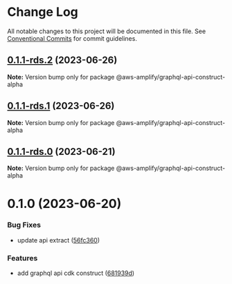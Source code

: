 # Change Log

All notable changes to this project will be documented in this file.
See [Conventional Commits](https://conventionalcommits.org) for commit guidelines.

## [0.1.1-rds.2](https://github.com/aws-amplify/amplify-category-api/compare/@aws-amplify/graphql-api-construct-alpha@0.1.1-rds.1...@aws-amplify/graphql-api-construct-alpha@0.1.1-rds.2) (2023-06-26)

**Note:** Version bump only for package @aws-amplify/graphql-api-construct-alpha

## [0.1.1-rds.1](https://github.com/aws-amplify/amplify-category-api/compare/@aws-amplify/graphql-api-construct-alpha@0.1.1-rds.0...@aws-amplify/graphql-api-construct-alpha@0.1.1-rds.1) (2023-06-26)

**Note:** Version bump only for package @aws-amplify/graphql-api-construct-alpha

## [0.1.1-rds.0](https://github.com/aws-amplify/amplify-category-api/compare/@aws-amplify/graphql-api-construct-alpha@0.1.0...@aws-amplify/graphql-api-construct-alpha@0.1.1-rds.0) (2023-06-21)

**Note:** Version bump only for package @aws-amplify/graphql-api-construct-alpha

# 0.1.0 (2023-06-20)

### Bug Fixes

- update api extract ([56fc360](https://github.com/aws-amplify/amplify-category-api/commit/56fc36017abaaf2f12d7543ea715b35831f37678))

### Features

- add graphql api cdk construct ([681939d](https://github.com/aws-amplify/amplify-category-api/commit/681939d26dab794bd1392fb198994e4a4c6ae00a))
